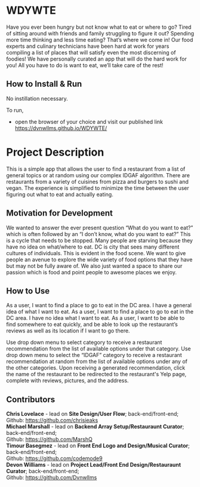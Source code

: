 # WDYWTE

Have you ever been hungry but not know what to eat or where to go? Tired of sitting around with friends and family struggling to figure it out? Spending more time thinking and less time eating? That’s where we come in! Our food experts and culinary technicians have been hard at work for years compiling a list of places that will satisfy even the most discerning of foodies! We have personally curated an app that will do the hard work for you! All you have to do is want to eat, we’ll take care of the rest!

## How to Install & Run

No instillation necessary.

To run,
- open the browser of your choice and visit our published link https://dvnwllms.github.io/WDYWTE/

# Project Description

This is a simple app that allows the user to find a restaurant from a list of general topics or at random using our complex IDGAF algorithm. There are restaurants from a variety of cuisines from pizza and burgers to sushi and vegan. The experience is simplified to minimize the time between the user figuring out what to eat and actually eating. 

## Motivation for Development

We wanted to answer the ever present question “What do you want to eat?” which is often followed by an “I don’t know, what do you want to eat?” This is a cycle that needs to be stopped. Many people are starving because they have no idea on what/where to eat. DC is city that sees many different cultures of individuals.  This is evident in the food scene.  We want to give people an avenue to explore the wide variety of food options that they have but may not be fully aware of. We also just wanted a space to share our passion which is food and point people to awesome places we enjoy.

## How to Use
As a user, I want to find a place to go to eat in the DC area. I have a general idea of what I want to eat.
As a user, I want to find a place to go to eat in the DC area. I have no idea what I want to eat.
As a user, I want to be able to find somewhere to eat quickly, and be able to look up the restaurant’s reviews as well as its location if I want to go there.

Use drop down menu to select category to receive a restaurant recommendation from the list of available options under that category.
Use drop down menu to select the “IDGAF” category to receive a restaurant recommendation at random from the list of available options under any of the other categories.
Upon receiving a generated recommendation, click the name of the restaurant to be redirected to the restaurant's Yelp page, complete with reviews, pictures, and the address.

## Contributors
__Chris Lovelace__ - lead on __Site Design/User Flow__; back-end/front-end;<br>
  Github: https://github.com/chrisieaks<br>
__Michael Marshall__ - lead on __Backend Array Setup/Restauraunt Curator__; back-end/front-end;<br>
  Github: https://github.com/MarshQ<br>
__Timour Basegmez__ - lead on __Front End Logo and Design/Musical Curator__; back-end/front-end;<br>
  Github: https://github.com/codemode9<br>
__Devon Williams__ - lead on __Project Lead/Front End Design/Restauraunt Curator__; back-end/front-end;<br>
  Github: https://github.com/Dvnwllms<br>
